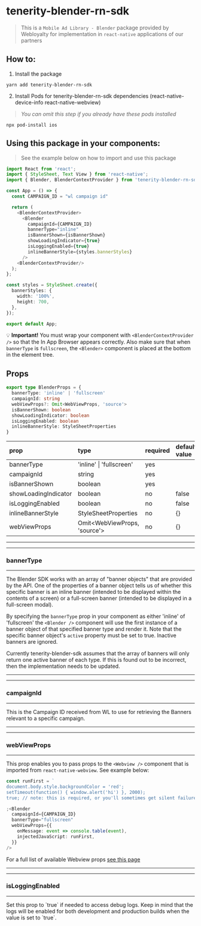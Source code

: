 # tenerity-blender-rn-sdk

> This is a `Mobile Ad Library - Blender` package provided by Webloyalty for implementation in `react-native` applications of our partners

## How to:

1. Install the package

```shell
yarn add tenerity-blender-rn-sdk
```

2. Install Pods for tenerity-blender-rn-sdk dependencies (react-native-device-info react-native-webview)

> _You can omit this step if you already have these pods installed_

```shell
npx pod-install ios
```

## Using this package in your components:

> See the example below on how to import and use this package

```typescript
import React from 'react';
import { StyleSheet, Text View } from 'react-native';
import { Blender, BlenderContextProvider } from 'tenerity-blender-rn-sdk'

const App = () => {
  const CAMPAIGN_ID = "wl campaign id"

  return (
    <BlenderContextProvider>
      <Blender
        campaignId={CAMPAIGN_ID}
        bannerType="inline"
        isBannerShown={isBannerShown}
        showLoadingIndicator={true}
        isLoggingEnabled={true}
        inlineBannerStyle={styles.bannerStyles}
      />
    <BlenderContextProvider/>
  );
};

const styles = StyleSheet.create({
  bannerStyles: {
    width: '100%',
    height: 700,
  },
});

export default App;
```

💡 **Important!** You must wrap your component with `<BlenderContextProvider />` so that the In App Browser appears correctly. Also make sure that when `bannerType` is `fullscreen`, the `<Blender>` component is placed at the bottom in the element tree.

## Props

```typescript
export type BlenderProps = {
  bannerType: 'inline' | 'fullscreen'
  campaignId: string
  webViewProps?: Omit<WebViewProps, 'source'>
  isBannerShown: boolean
  showLoadingIndicator: boolean
  isLoggingEnabled: boolean
  inlineBannerStyle: StyleSheetProperties
}
```

| prop                 | type                         | required | default value |
| :------------------- | :--------------------------- | :------- | :------------ |
| bannerType           | 'inline' \| 'fullscreen'     | yes      |               |
| campaignId           | string                       | yes      |               |
| isBannerShown        | boolean                      | yes      |               |
| showLoadingIndicator | boolean                      | no       | false         |
| isLoggingEnabled     | boolean                      | no       | false         |
| inlineBannerStyle    | StyleSheetProperties         | no       | {}            |
| webViewProps         | Omit<WebViewProps, 'source'> | no       | {}            |

<hr />
<hr />

### bannerType

<hr />

The Blender SDK works with an array of "banner objects" that are provided by the API. One of the properties of a banner object tells us of whether this specific banner is an inline banner (intended to be displayed within the contents of a screen) or a full-screen banner (intended to be displayed in a full-screen modal).

By specifying the `bannerType` prop in your component as either 'inline' of 'fullscreen' the `<Blender />` component will use the first instance of a banner object of that specified banner type and render it. Note that the specific banner object's `active` property must be set to true. Inactive banners are ignored.

Currently tenerity-blender-sdk assumes that the array of banners will only return one active banner of each type. If this is found out to be incorrect, then the implementation needs to be updated.

<hr />
<hr />

### campaignId

<hr />

This is the Campaign ID received from WL to use for retrieving the Banners relevant to a specific campaign.

<hr />
<hr />

### webViewProps

<hr />

This prop enables you to pass props to the `<Webview />` component that is imported from `react-native-webview`. See example below:

```typescript
const runFirst = `
document.body.style.backgroundColor = 'red';
setTimeout(function() { window.alert('hi') }, 2000);
true; // note: this is required, or you'll sometimes get silent failures`

;<Blender
  campaignId={CAMPAIGN_ID}
  bannerType="fullscreen"
  webViewProps={{
    onMessage: event => console.table(event),
    injectedJavaScript: runFirst,
  }}
/>
```

For a full list of available Webview props [see this page](https://github.com/react-native-webview/react-native-webview/blob/master/docs/Reference.md)

<hr />
<hr />

### isLoggingEnabled

<hr />
Set this prop to `true` if needed to access debug logs. Keep in mind that the logs will be enabled for both development and production builds when the value is set to `true`.
